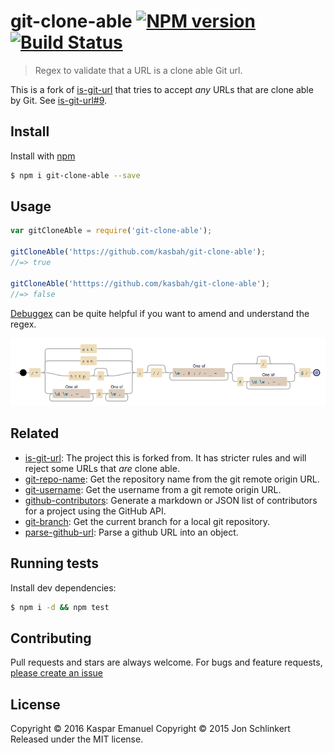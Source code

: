 # git-clone-able [![NPM version](https://img.shields.io/npm/v/git-clone-able.svg)](https://www.npmjs.com/package/git-clone-able)  [![Build Status](https://travis-ci.org/kasbah/git-clone-able.svg)](https://travis-ci.org/kasbah/git-clone-able)

> Regex to validate that a URL is a clone able Git url.

This is a fork of [is-git-url](https://github.com/jonschlinkert/is-git-url) that tries to accept _any_ URLs that are clone able by Git. See [is-git-url#9](https://github.com/jonschlinkert/is-git-url/pull/9).

## Install

Install with [npm](https://www.npmjs.com/)

```sh
$ npm i git-clone-able --save
```

## Usage

```js
var gitCloneAble = require('git-clone-able');

gitCloneAble('https://github.com/kasbah/git-clone-able');
//=> true

gitCloneAble('htttps://github.com/kasbah/git-clone-able');
//=> false
```

[Debuggex](https://www.debuggex.com) can be quite helpful if you want to amend and understand the regex.

[![image](debuggex.png)](https://www.debuggex.com)

## Related

* [is-git-url](https://github.com/jonschlinkert/is-git-url): The project this is forked from. It has stricter rules and will reject some URLs that _are_ clone able. 
* [git-repo-name](https://github.com/jonschlinkert/git-repo-name): Get the repository name from the git remote origin URL.
* [git-username](https://github.com/jonschlinkert/git-username): Get the username from a git remote origin URL.
* [github-contributors](https://github.com/jonschlinkert/github-contributors): Generate a markdown or JSON list of contributors for a project using the GitHub API.
* [git-branch](https://github.com/jonschlinkert/git-branch): Get the current branch for a local git repository.
* [parse-github-url](https://github.com/jonschlinkert/parse-github-url): Parse a github URL into an object.

## Running tests

Install dev dependencies:

```sh
$ npm i -d && npm test
```

## Contributing

Pull requests and stars are always welcome. For bugs and feature requests, [please create an issue](https://github.com/kasbah/git-clone-able/issues/new)

## License

Copyright © 2016 Kaspar Emanuel
Copyright © 2015 Jon Schlinkert
Released under the MIT license.

